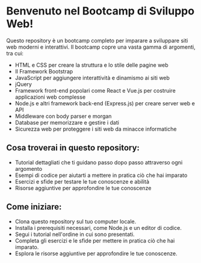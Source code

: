 # Benvenuto nel Bootcamp di Sviluppo Web!
Questo repository è un bootcamp completo per imparare a sviluppare siti web moderni e interattivi. Il bootcamp copre una vasta gamma di argomenti, tra cui:

* HTML e CSS per creare la struttura e lo stile delle pagine web
* Il Framework Bootstrap 
* JavaScript per aggiungere interattività e dinamismo ai siti web
* jQuery 
* Framework front-end popolari come React e Vue.js per costruire applicazioni web complesse
* Node.js e altri framework back-end (Express.js) per creare server web e API
* Middleware con body parser e morgan
* Database per memorizzare e gestire i dati
* Sicurezza web per proteggere i siti web da minacce informatiche
## Cosa troverai in questo repository:
* Tutorial dettagliati che ti guidano passo dopo passo attraverso ogni argomento
* Esempi di codice per aiutarti a mettere in pratica ciò che hai imparato
* Esercizi e sfide per testare le tue conoscenze e abilità
* Risorse aggiuntive per approfondire le tue conoscenze
## Come iniziare:
* Clona questo repository sul tuo computer locale.
* Installa i prerequisiti necessari, come Node.js e un editor di codice.
* Segui i tutorial nell'ordine in cui sono presentati.
* Completa gli esercizi e le sfide per mettere in pratica ciò che hai imparato.
* Esplora le risorse aggiuntive per approfondire le tue conoscenze.

